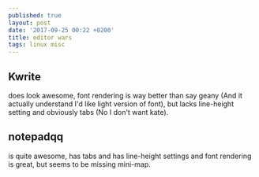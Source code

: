 ```yaml
---
published: true
layout: post
date: '2017-09-25 00:22 +0200'
title: editor wars
tags: linux misc
---
```

## Kwrite 

does look awesome, font rendering is way better than say geany (And it actually understand I'd like light version of font), but lacks line-height setting and obviously tabs (No I don't want kate).

## notepadqq 

is quite awesome, has tabs and has line-height settings and font rendering is great, but seems to be missing mini-map.
